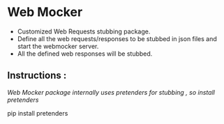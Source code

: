 # Web Mocker

<ul><li>Customized Web Requests stubbing package. 
<li>Define all the web requests/responses to be stubbed in json files and start the webmocker server.
<li>All the defined web responses will be stubbed.</ul>

<h2>Instructions :</h2>

<i> Web Mocker package internally uses pretenders for stubbing , so install pretenders</i>

pip install pretenders
